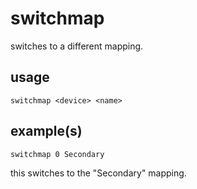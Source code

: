 # switchmap

switches to a different mapping.

## usage

```
switchmap <device> <name>
```

## example(s)

```
switchmap 0 Secondary
```

this switches to the "Secondary" mapping.
